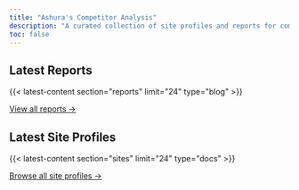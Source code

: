```yaml
---
title: "Ashura's Competitor Analysis"
description: "A curated collection of site profiles and reports for competitor analysis."
toc: false
---
```


## Latest Reports
{{< latest-content section="reports" limit="24" type="blog" >}}

[View all reports →](/reports/)

## Latest Site Profiles
{{< latest-content section="sites" limit="24" type="docs" >}}

[Browse all site profiles →](/sites/)

